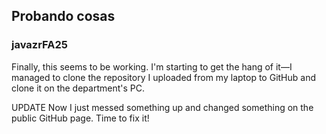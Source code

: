 ## Probando cosas
### javazrFA25

Finally, this seems to be working. I'm starting to get the hang of it—I managed to clone the repository I uploaded from my laptop to GitHub and clone it on the department's PC. 

UPDATE
Now I just messed something up and changed something on the public GitHub page. Time to fix it!

